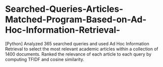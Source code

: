 # Searched-Queries-Articles-Matched-Program-Based-on-Ad-Hoc-Information-Retrieval-
[Python] Analyzed 365 searched queries and used Ad Hoc Information Retrieval to select the most relevant academic articles within a collection of 1400 documents. Ranked the relevance of each article to each query by computing TFIDF and cosine similarity.
